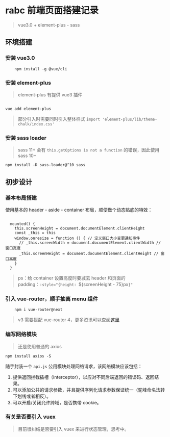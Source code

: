 # rabc 前端页面搭建记录

> vue3.0 + element-plus - sass

## 环境搭建

### 安装 vue3.0 

```
    npm install -g @vue/cli
```

### 安装 element-plus

> element-plus 有提供 vue3 插件

```

vue add element-plus
```
> 部分引入时需要同时引入整体样式 `import 'element-plus/lib/theme-chalk/index.css'`


### 安装 sass loader

> sass 11+ 会有 `this.getOptions is not a function` 的错误，因此使用 sass 10+

```
npm install -D sass-loader@^10 sass

```

## 初步设计

### 基本布局搭建

使用基本的 header - aside - container 布局，顺便做个动态贴底的特效：

```

  mounted() {
    this.screenHeight = document.documentElement.clientHeight 
    const _this = this
    window.onresize = function () { // 定义窗口大小变更通知事件
      // _this.screenWidth = document.documentElement.clientWidth // 窗口宽度
      _this.screenHeight = document.documentElement.clientHeight // 窗口高度
    }
  }
```

> ps：给 container 设置高度时要减去 header 和页面的 padding：`:style="{height: `${screenHeight - 75}px`}"`


### 引入 vue-router，顺手抽离 menu 组件

```
    npm i vue-router@next
```

> v3 需要搭配 vue-router 4，更多资讯可以查阅[这里](https://www.vuemastery.com/blog/vue-router-a-tutorial-for-vue-3/)

### 编写网络模块

> 还是使用普通的 axios

```
npm install axios -S
```

随手封装一个 `api.js` 公用模块处理网络请求，该网络模块应该包括：

1. 提供返回拦截插槽（interceptor），以应对不同后端返回的错误码、返回结果。
2. 可以添加公共的请求参数，并且提供序列化请求参数保证统一（驼峰命名法转下划线或者相反）。
3. 可以开启/关闭允许跨域，是否携带 cookie。

### 有关是否要引入 vuex 

> 目前很纠结是否要引入 vuex 来进行状态管理，思考中。

